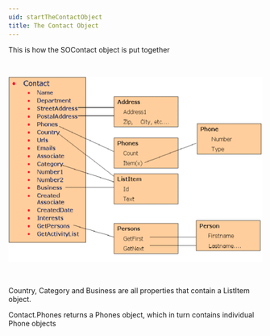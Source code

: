 ```yaml
---
uid: startTheContactObject
title: The Contact Object
---
```


This is how the <see cref="SuperOffice.COM.SuperOfficeDB.SOContact">SOContact</see> object is put together

 

![](../images/contact-details.gif)

 

Country, Category and Business are all properties that contain a <see cref="SuperOffice.COM.SuperOfficeDB.IListTextItem">ListItem</see> object.

Contact.Phones returns a <see cref="SuperOffice.COM.SuperOfficeDB.SOPhones">Phones</see> object, which in turn contains individual <see cref="SuperOffice.COM.SuperOfficeDB.SOPhone">Phone</see> objects

